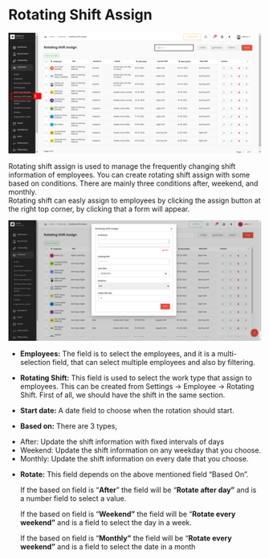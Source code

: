 
# Rotating Shift Assign
![alt text](media/image-35.png)         

Rotating shift assign is used to manage the frequently changing shift information of employees. You can create rotating shift assign with some based on conditions. There are mainly three conditions after, weekend, and monthly.  
Rotating shift can easly assign to employees by clicking the assign button at the right top corner, by clicking that a form will appear.  
    
![alt text](media/image-36.png)     

* **Employees:** The field is to select the employees, and it is a multi-selection field, that can select multiple employees and also by filtering.


* **Rotating Shift:** This field is used to select the work type that assign to employees. This can be created from Settings \-\> Employee \-\> Rotating Shift. First of all, we should have the shift in the same section.


* **Start date:** A date field to choose when the rotation should start.


* **Based on:** There are 3 types,   
- After: Update the shift information with fixed intervals of days  
- Weekend: Update the shift information on any weekday that you choose.  
- Monthly: Update the shift information on every date that you choose.

* **Rotate:** This field depends on the above mentioned field “Based On”.

   If the based on field is “**After**” the field will be “**Rotate after day”** and is a number field to select a value. 

   If the based on field is “**Weekend”** the field will be “**Rotate every weekend”** and is a field to select the day in a week. 

  If the based on field is “**Monthly”** the field will be “**Rotate every weekend”** and is a field to select the date in a month 

